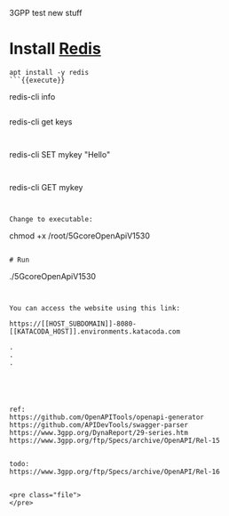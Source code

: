 3GPP test new stuff


# Install [Redis](https://redis.io/)
```
apt install -y redis
```{{execute}}

```
redis-cli info
```{{execute}}

```
redis-cli get keys
```{{execute}}


```
redis-cli SET mykey "Hello"
```{{execute}}


```
redis-cli GET mykey
```{{execute}}


Change to executable:
```
chmod +x /root/5GcoreOpenApiV1530 
```{{execute}}

# Run
```
./5GcoreOpenApiV1530 
```{{execute}}


You can access the website using this link:

https://[[HOST_SUBDOMAIN]]-8080-[[KATACODA_HOST]].environments.katacoda.com

.
.
.





ref:
https://github.com/OpenAPITools/openapi-generator
https://github.com/APIDevTools/swagger-parser
https://www.3gpp.org/DynaReport/29-series.htm
https://www.3gpp.org/ftp/Specs/archive/OpenAPI/Rel-15


todo:
https://www.3gpp.org/ftp/Specs/archive/OpenAPI/Rel-16


<pre class="file">
</pre>
